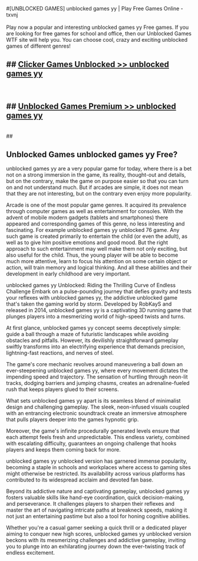 #[UNBLOCKED GAMES] unblocked games yy | Play Free Games Online - txvnj <br>
<br>
Play now a popular and interesting unblocked games yy Free games. If you are looking for free games for school and office, then our Unblocked Games WTF site will help you. You can choose cool, crazy and exciting unblocked games of different genres!


## ##  [Clicker Games Unblocked >> unblocked games yy](http://freeplayer.one?title=unblocked_games_yy&ref=22)
  <br>

##  ## [Unblocked Games Premium >> unblocked games yy](http://freeplayer.one?title=unblocked_games_yy&ref=22)
  <br>
  ##



## Unblocked Games unblocked games yy Free?

unblocked games yy are a very popular game for today, where there is a bet not on a strong immersion in the game, its reality, thought-out and details, but on the contrary, make the game on purpose easier so that you can turn on and not understand much. But if arcades are simple, it does not mean that they are not interesting, but on the contrary even enjoy more popularity.

Arcade is one of the most popular game genres. It acquired its prevalence through computer games as well as entertainment for consoles. With the advent of mobile modern gadgets (tablets and smartphones) there appeared and corresponding games of this genre, no less interesting and fascinating. For example unblocked games yy unblocked 76 game. Any such game is created primarily to entertain the child (or even the adult), as well as to give him positive emotions and good mood. But the right approach to such entertainment may well make them not only exciting, but also useful for the child. Thus, the young player will be able to become much more attentive, learn to focus his attention on some certain object or action, will train memory and logical thinking. And all these abilities and their development in early childhood are very important.

unblocked games yy Unblocked: Riding the Thrilling Curve of Endless Challenge
Embark on a pulse-pounding journey that defies gravity and tests your reflexes with unblocked games yy, the addictive unblocked game that's taken the gaming world by storm. Developed by RobKayS and released in 2014, unblocked games yy is a captivating 3D running game that plunges players into a mesmerizing world of high-speed twists and turns.

At first glance, unblocked games yy concept seems deceptively simple: guide a ball through a maze of futuristic landscapes while avoiding obstacles and pitfalls. However, its devilishly straightforward gameplay swiftly transforms into an electrifying experience that demands precision, lightning-fast reactions, and nerves of steel.

The game's core mechanic revolves around maneuvering a ball down an ever-steepening unblocked games yy, where every movement dictates the impending speed and trajectory. The sensation of hurtling through neon-lit tracks, dodging barriers and jumping chasms, creates an adrenaline-fueled rush that keeps players glued to their screens.

What sets unblocked games yy apart is its seamless blend of minimalist design and challenging gameplay. The sleek, neon-infused visuals coupled with an entrancing electronic soundtrack create an immersive atmosphere that pulls players deeper into the games hypnotic grip.

Moreover, the game's infinite procedurally generated levels ensure that each attempt feels fresh and unpredictable. This endless variety, combined with escalating difficulty, guarantees an ongoing challenge that hooks players and keeps them coming back for more.

unblocked games yy unblocked version has garnered immense popularity, becoming a staple in schools and workplaces where access to gaming sites might otherwise be restricted. Its availability across various platforms has contributed to its widespread acclaim and devoted fan base.

Beyond its addictive nature and captivating gameplay, unblocked games yy fosters valuable skills like hand-eye coordination, quick decision-making, and perseverance. It challenges players to sharpen their reflexes and master the art of navigating intricate paths at breakneck speeds, making it not just an entertaining pastime but also a tool for honing cognitive abilities.

Whether you're a casual gamer seeking a quick thrill or a dedicated player aiming to conquer new high scores, unblocked games yy unblocked version beckons with its mesmerizing challenges and addictive gameplay, inviting you to plunge into an exhilarating journey down the ever-twisting track of endless excitement.